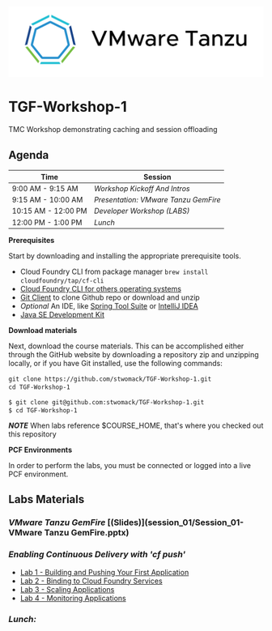 ![VMware Tanzu Gemfire](/images/vmware-tanzu.png)
# TGF-Workshop-1
TMC Workshop demonstrating caching and session offloading

## Agenda

Time | Session
---- | -------
9:00 AM - 9:15 AM | _Workshop Kickoff And Intros_
9:15 AM - 10:00 AM | _Presentation: VMware Tanzu GemFire_
10:15 AM - 12:00 PM | _Developer Workshop (*LABS*)_
12:00 PM - 1:00 PM | _Lunch_

**Prerequisites**

Start by downloading and installing the appropriate prerequisite tools.
- Cloud Foundry CLI from package manager `brew install cloudfoundry/tap/cf-cli`
- [Cloud Foundry CLI for others operating systems](https://docs.cloudfoundry.org/cf-cli/install-go-cli.html)
- [Git Client](https://git-scm.com/downloads) to clone Github repo or download and unzip
- *Optional* An IDE, like [Spring Tool Suite](https://spring.io/tools/sts/all) or [IntelliJ IDEA](https://www.jetbrains.com/idea/download/)
- [Java SE Development Kit](http://info.pivotal.io/n0I60i3021AN0JU0le10CRR)

**Download materials**

Next, download the course materials.  This can be accomplished either through the GitHub website by downloading a repository zip and unzipping locally, or if you have Git installed, use the following commands:

```
git clone https://github.com/stwomack/TGF-Workshop-1.git
cd TGF-Workshop-1
```

```
$ git clone git@github.com:stwomack/TGF-Workshop-1.git
$ cd TGF-Workshop-1
```

***NOTE***
When labs reference $COURSE_HOME, that's where you checked out this repository

**PCF Environments**

In order to perform the labs, you must be connected or logged into a live PCF environment.

## Labs Materials

### _VMware Tanzu GemFire_ [(Slides)](session_01/Session_01-VMware Tanzu GemFire.pptx)

### _Enabling Continuous Delivery with 'cf push'_
  - [Lab 1 - Building and Pushing Your First Application](session_02/lab_01/lab_01.adoc)
  - [Lab 2 - Binding to Cloud Foundry Services](session_02/lab_02/lab_02.adoc)
  - [Lab 3 - Scaling Applications](session_02/lab_03/lab_03.adoc)
  - [Lab 4 - Monitoring Applications](session_02/lab_04/lab_04.adoc)

### _Lunch:_

